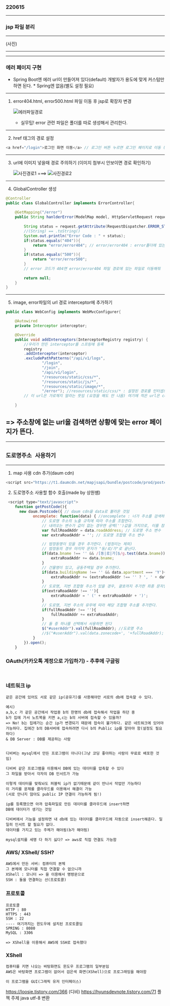 ### 220615
---

### jsp 파일 분리
---
(사진)


---
---
### 에러 페이지 구현
- Spring Boot엔 에러 url이 만들어져 있다(default) 개발자가 용도에 맞게 커스텀만 하면 된다. * Spring엔 없음(별도 설정 필요)
---

1. error404.html, error500.html 파일 이동 후 jsp로 확장자 변경

    ![에러파일경로](https://user-images.githubusercontent.com/96815399/173742038-607bbd66-63d8-4e63-8884-97a513685807.PNG)

    * 실무팁! error 관련 파일은 폴더를 따로 생성해서 관리한다.
 ---   

2. href 태그의 경로 설정
```java
<a href="/login">로그인 화면 이동</a> // 로그인 버튼 누르면 로그인 페이지로 이동 (이동 페이지 경로 설정)
```
---
3. url에 이미지 넣을때 경로 주의하기 (이미지 첨부시 안보이면 경로 확인하기)

    ![사진경로1](https://user-images.githubusercontent.com/96815399/173741264-10b1e03a-ea66-4bf5-bf0d-ba0f0557e7b9.PNG) ===> ![사진경로2](https://user-images.githubusercontent.com/96815399/173741649-846d0d93-196f-4144-93b4-423e5b3bb6c8.PNG)

---

4. GlobalController 생성
```java
@Controller
public class GlobalController implements ErrorController{
	
	@GetMapping("/error")
	public String hanlderError(ModelMap model, HttpServletRequest request) { //HttpServletRequest : 톰캣으로 요청 오는 것
		
		String status = request.getAttribute(RequestDispatcher.ERROR_STATUS_CODE).toString(); // 에러코드(400, 404, 500...)를 status 변수로 받는 것
		//(String) == .toString()
		System.out.println("Error Code : " + status);
		if(status.equals("404")){
			return "error/error404"; // error/error404 : error폴더에 있는 error404 jsp파일  
		}
		if(status.equals("500")){
			return "error/error500";
		}
        // error 코드가 404면 error/error404 파일 경로에 있는 파일로 이동해줘
		
		return null;
	}
}
```
---
5. image, error파일의 url 경로 interceptor에 추가하기
```java
public class WebConfig implements WebMvcConfigurer{

	@Autowired
	private Interceptor interceptor;

	@Override
	public void addInterceptors(InterceptorRegistry registry) {
		//우리가 만든 interceptor를 스프링에 등록
		registry
		.addInterceptor(interceptor)
		.excludePathPatterns("/api/v1/logs",
				"/login",
				"/join",
				"/api/v1/login",
				"/resources/static/css/*",
				"/resources/static/js/*",
				"/resources/static/image/*",
				"/error"); //resources/static/css/* : 설정된 경로를 인터셉트
		// 이 url은 가로채지 말라는 뜻임 (요청을 해도 안 나옴) 여기에 적은 url은 console에 찍어도 ip,url,Method가 안나옴 (인터셉트 당함)
	
	}
```

=> 주소창에 없는 url을 검색하면 상황에 맞는 error 페이지가 뜬다.
---
---


## `도로명주소 사용하기`
---
1. map 사용 cdn 추가(daum cdn) 
```js
<script src="https://t1.daumcdn.net/mapjsapi/bundle/postcode/prod/postcode.v2.js"></script>
```
2. 도로명주소 사용할 함수 호출(made by 상원쌤)
```js
 <script type="text/javascript">
    function getPostCode(){
  	  new daum.Postcode({ // daum cdn을 data로 불러온 것임
            oncomplete: function(data) { //oncomplete : 너가 주소를 검색하고 enter했다면
                // 도로명 주소의 노출 규칙에 따라 주소를 조합한다.
                // 내려오는 변수가 값이 없는 경우엔 공백('')값을 가지므로, 이를 참고하여 분기 한다.
                var fullRoadAddr = data.roadAddress; // 도로명 주소 변수
                var extraRoadAddr = ''; // 도로명 조합형 주소 변수

                // 법정동명이 있을 경우 추가한다. (법정리는 제외)
                // 법정동의 경우 마지막 문자가 "동/로/가"로 끝난다.
                if(data.bname !== '' && /[동|로|가]$/g.test(data.bname)){
                    extraRoadAddr += data.bname;
                }
                // 건물명이 있고, 공동주택일 경우 추가한다.
                if(data.buildingName !== '' && data.apartment === 'Y'){
                    extraRoadAddr += (extraRoadAddr !== '' ? ', ' + data.buildingName : data.buildingName);
                }
                // 도로명, 지번 조합형 주소가 있을 경우, 괄호까지 추가한 최종 문자열을 만든다.
                if(extraRoadAddr !== ''){
                    extraRoadAddr = ' (' + extraRoadAddr + ')';
                }
                // 도로명, 지번 주소의 유무에 따라 해당 조합형 주소를 추가한다.
                if(fullRoadAddr !== ''){
                    fullRoadAddr += extraRoadAddr;
                }
                // 둘 중 하나를 선택해서 사용하면 된다
                $("#userAddr").val(fullRoadAddr); //도로명 주소
                //$("#userAddr").val(data.zonecode+', '+fullRoadAddr);  //우편번호 + 도로명 주소 
            }
        }).open();
    }
```

### OAuth(카카오톡 계정으로 가입하기) - 추후에 구글링
```


```


### 네트워크 ip
```
같은 공간에 있어도 서로 같은 ip(공유기)를 사용해야만 서로의 db에 접속할 수 있다. 

예시)
a,b,c 가 같은 공간에서 작업중 b의 한명의 db에 접속해서 작업을 하던 중 
b가 집에 가서 노트북을 키면 a,c는 b의 서버에 접속할 수 있을까?
=> No! b는 집에가는 순간 ip가 변경되기 때문에 접속이 불가하다. 같은 네트워크에 있어야 가능하다. 집에간 b의 DB서버에 접속하려면 다시 b의 Public ip를 알아야 함(설정도 필요하다)
& DB Server : DB를 제공하는 사람


디비버는 mysql에서 만든 프로그램이 아니다(그냥 코딩 좋아하는 사람이 무료로 배포한 것임)

디비버 같은 프로그램을 이용해서 DB에 있는 데이터를 압축할 수 있다
그 파일을 받아서 각자의 DB 인서트가 가능

이렇게 데이터를 맞춰놔도 퍼블릭 ip가 없기때문에 같이 만나서 작업만 가능하다
이 거리를 문제를 클라우드를 이용해서 해결이 가능
(서로 만나지 않아도 public IP 연결이 가능하게 됨!)

ip를 등록했으면 아까 압축파일로 만든 데이터를 클라우드에 insert하면 
DB에 데이터가 생기는 것임

디비버에서 기능을 설정하면 내 db에 있는 데이터를 클라우드에 자동으로 insert해준다. 일일히 인서트 할 필요가 없다.
데이터를 가지고 있는 주체가 해야됨(b가 해야됨)

mysql설치를 세명 다 하기 싫다? => aws로 직접 연결도 가능함             

```


### AWS/ XShell/ SSH?
```
AWS에서 만든 서버: 컴퓨터의 본체
그 본체에 모니터를 직접 연결할 수 없으니까 
XShell : 모니터 => 을 이용해서 명령문으로 
SSH : 둘을 연결하는 선(프로토콜)
```

### 프로토콜
```
프로토콜 
HTTP : 80
HTTPS : 443
SSH : 22
---- 여기까지는 윈도우에 설치된 프로토콜임
SPRING : 8080
MySQL : 3306

=> XShell을 이용해서 AWS에 SSH로 접속했다
```

### XShell
```
컴퓨터를 키면 나오는 바탕화면도 윈도우 프로그램의 일부분임
AWS은 바탕화면 프로그램이 없어서 검은색 화면(XShell)으로 프로그래밍을 해야함

이 프로그램을 GUI(그래픽 유저 인터페이스)
```


https://loosie.tistory.com/366 (디비)
https://hyunsdevnote.tistory.com/71 플젝 주제
java utf-8 변환